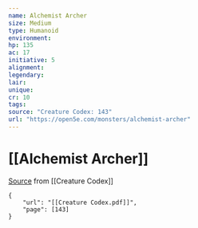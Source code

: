 ```yaml
---
name: Alchemist Archer
size: Medium
type: Humanoid
environment: 
hp: 135
ac: 17
initiative: 5
alignment: 
legendary: 
lair: 
unique: 
cr: 10
tags: 
source: "Creature Codex: 143"
url: "https://open5e.com/monsters/alchemist-archer"
---
```

# [[Alchemist Archer]]

[Source](zotero://open-pdf/library/items/NTNKJRHG?page=143) from [[Creature Codex]]

```pdf
{
	"url": "[[Creature Codex.pdf]]",
	"page": [143]
}
```

